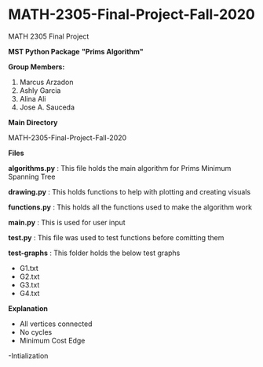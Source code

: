 # MATH-2305-Final-Project-Fall-2020

MATH 2305 Final Project

**MST Python Package**
**"Prims Algorithm"**

**Group Members:**
1. Marcus Arzadon
2. Ashly Garcia
3. Alina Ali
4. Jose A. Sauceda

**Main Directory** 

MATH-2305-Final-Project-Fall-2020

**Files**

**algorithms.py** : This file holds the main algorithm for Prims Minimum Spanning Tree

**drawing.py** : This holds functions to help with plotting and creating visuals

**functions.py** : This holds all the functions used to make the algorithm work

**main.py** : This is used for user input

**test.py** : This file was used to test functions before comitting them

**test-graphs** : This folder holds the below test graphs

- G1.txt
- G2.txt
- G3.txt
- G4.txt

**Explanation**
- All vertices connected
- No cycles
- Minimum Cost Edge

-Intialization
